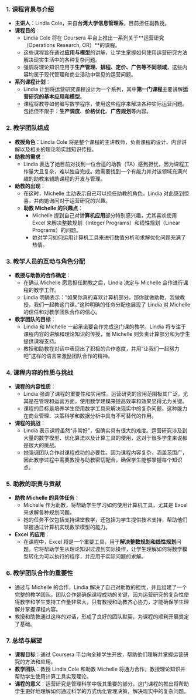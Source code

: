 ### 1. 课程背景与介绍
- **主讲人**：Lindia Cole，来自**台湾大学信息管理系**，目前担任副教授。
- **课程目的**：
  - Lindia Cole 将在 Coursera 平台上推出一系列关于**运营研究（Operations Research, OR）**的课程。
  - 这些课程旨在通过**应用与模型**的讲解，让学生掌握如何使用运营研究方法解决现实生活中的各种复杂问题。
  - 强调将理论知识应用于**生产管理、排程、定价、广告等不同领域**，这些内容均属于现代管理和商业活动中常见的运营问题。
- **系列课程计划**：
  - Lindia 计划将运营研究课程设计为一个系列，其中**第一门课程**主要讲解**运营研究的基本应用和模型**。
  - 课程将教导如何编写数学程序，使用这些程序来解决各种实际运营问题。包括但不限于：**生产调度**、**价格优化**、**广告规划**等内容。

### 2. 教学团队组成
- **教授角色**：Lindia Cole 将是整个课程的主讲教师，负责课程的设计、内容讲解以及相关的理论和实践知识传授。
- **助教的需求**：
  - Lindia 表达了她目前对找到一位合适的助教（TA）感到担忧，因为课程工作量大且复杂，难以独自完成。她需要找到一个有能力并对该领域充满兴趣的助教来辅助课程的开发与管理。
- **助教的出现**：
  - 在这时，Michelle 主动表示自己可以担任助教的角色。Lindia 对此感到惊喜，并向她询问对于运营研究的兴趣。
  - **助教 Michelle 的兴趣点**：
    - Michelle 提到自己对**计算机应用**部分特别感兴趣，尤其喜欢使用 Excel 来解决整数规划（Integer Programs）和线性规划（Linear Programs）的问题。
    - 她对学习如何运用计算机工具来进行数值分析和求解优化问题充满了热情。

### 3. 教学人员的互动与角色分配
- **教授与助教的合作确定**：
  - 在确认 Michelle 愿意担任助教之后，Lindia 决定与 Michelle 合作进行课程的教学工作。
  - Lindia 明确表示：“如果你真的喜欢计算机部分，那你就做助教，我做教授，我们一起教这门课。”这种明确的任务分配也展现了 Lindia 对 Michelle 的信任和对教学团队合作的信心。
- **教学团队的目标**：
  - Lindia 和 Michelle 一起承诺要合作完成这门课的教学。Lindia 将专注于课程内容的讲解和理论知识的传授，而 Michelle 则负责计算部分和为学生提供课程支持。
  - 教授和助教在对话中表现出了积极的合作态度，并用“让我们一起努力吧”这样的语言来激励团队合作的精神。
  
### 4. 课程内容的性质与挑战
- **课程的内容性质**：
  - Lindia 强调了课程的重要性和实用性。运营研究的应用范围极其广泛，尤其是在管理和运营方面，使用数学建模来提高效率和效果显得尤为关键。
  - 课程的目标是培养学生使用数学工具来解决现实中的复杂问题，这种能力在商业管理、决策科学和数据分析中具有不可替代的作用。
- **课程的挑战**：
  - Lindia 表示课程虽然“非常好”，但确实具有很大的难度。运营研究涉及到大量的数学模型、优化算法以及计算工具的使用，这对于很多学生来说都是很大的挑战。
  - 她强调团队合作对课程成功的必要性。因为课程内容复杂，涵盖范围广，因此教学过程中需要教授与助教密切配合，确保学生能够掌握每个知识点。

### 5. 助教的职责与贡献
- **助教 Michelle 的具体任务**：
  - Michelle 作为助教，将帮助学生学习如何使用计算机工具，尤其是 Excel 来求解各种规划问题。
  - 她的任务不仅包括支持课堂教学，还包括为学生提供技术支持，帮助他们掌握通过计算机实现数学模型的能力。
- **Excel 的应用**：
  - 在课程中，Excel 将是一个重要工具，用于**解决整数规划和线性规划**问题。它将帮助学生从理论知识过渡到实际操作，让学生理解如何将数学模型转化为可以执行的程序，并应用于实际问题的求解。

### 6. 教学团队合作的重要性
- 通过与 Michelle 的合作，Lindia 解决了自己对助教的担忧，并且组建了一个完整的教学团队。团队合作是确保课程成功的关键，因为运营研究的复杂性使得教学和学生支持工作量非常大，只有教授和助教齐心协力，才能确保学生理解并掌握课程内容。
- 教授和助教通过这样的对话，形成了良好的团队默契，为课程的顺利开展奠定了基础。

### 7. 总结与展望
- **课程目标**：通过 Coursera 平台向全球学生开放，帮助他们理解并掌握运营研究的方法和应用。
- **教学团队**：教授 Lindia Cole 和助教 Michelle 将通力合作，教授理论知识并帮助学生使用计算工具实现理论。
- **课程的意义**：运营研究是管理科学中极其重要的部分，这门课程的推出将帮助学生更好地理解如何通过科学的方式优化管理决策，解决现实中的复杂问题。


